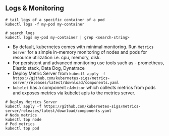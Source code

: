 ## Logs & Monitoring
```shell
# tail logs of a specific container of a pod
kubectl logs -f my-pod my-container 

# search logs
kubectl logs my-pod my-container | grep <search-string>
```
* By default, kubernetes comes with minimal monitoring. Run `Metrics Server` for a simple in-memory monitoring of nodes and pods for resource utilization i.e. cpu, memory, disk.
* For persistent and advanced monitoring use tools such as - prometheus, Elastic stack, Data Dog, Dynatrace
* Deploy Metric Server from `kubectl apply -f https://github.com/kubernetes-sigs/metrics-server/releases/latest/download/components.yaml`
* `kubelet` has a component `cAdvisor` which collects metrics from pods and exposes metrics via kubelet apis to the metrics server.
```shell
# Deploy Metrics Server
kubectl apply -f https://github.com/kubernetes-sigs/metrics-server/releases/latest/download/components.yaml
# Node metrics
kubectl top node
# Pod metrics
kubectl top pod
```